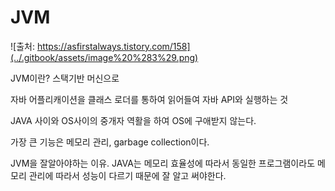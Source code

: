 # JVM

![&#xCD9C;&#xCC98;: https://asfirstalways.tistory.com/158](../.gitbook/assets/image%20%283%29.png)

JVM이란? 스택기반 머신으로 

자바 어플리캐이션을 클래스 로더를 통하여 읽어들여 자바 API와 실행하는 것

JAVA 사이와 OS사이의 중개자 역활을 하여 OS에 구애받지 않는다.

가장 큰 기능은 메모리 관리, garbage collection이다.

JVM을 잘알아야하는 이유. JAVA는 메모리 효율성에 따라서 동일한 프로그램이라도 메모리 관리에 따라서 성능이 다르기 때문에 잘 알고 써야한다.



